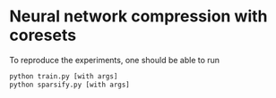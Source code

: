# Neural network compression with coresets

To reproduce the experiments, one should be able to run
```bash
python train.py [with args]
python sparsify.py [with args]
```
